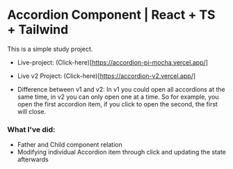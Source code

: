 # Accordion Component | React + TS + Tailwind

This is a simple study project.
* Live-project: (Click-here)[https://accordion-pi-mocha.vercel.app/]
* Live v2 Project: (Click-here)[https://accordion-v2.vercel.app/]

* Difference between v1 and v2:
In v1 you could open all accordions at the same time, in v2 you can only open one at a time. So for example, you open the first accordion item, if you click to open the second, the first will close.

### What I've did:
* Father and Child component relation
* Modifying individual Accordion item through click and updating the state afterwards